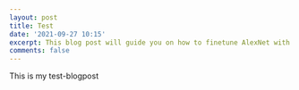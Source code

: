 ```yaml
---
layout: post
title: Test
date: '2021-09-27 10:15'
excerpt: This blog post will guide you on how to finetune AlexNet with pure TensorFlow.
comments: false
---
```


This is my test-blogpost
